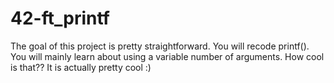 # 42-ft_printf
The goal of this project is pretty straightforward. You will recode printf(). You will mainly learn about using a variable number of arguments. How cool is that?? It is actually pretty cool :)

